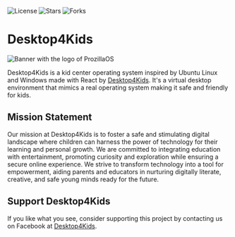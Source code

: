 <img alt="License" src="https://img.shields.io/github/license/Prozilla/ProzillaOS?style=flat-square&color=ee5253&label=License"> <img alt="Stars" src="https://img.shields.io/github/stars/Prozilla/ProzillaOS?style=flat-square&color=feca57&label=%E2%AD%90">  <img alt="Forks" src="https://img.shields.io/github/forks/Prozilla/ProzillaOS?style=flat-square&color=54a0ff&label=Forks">

# Desktop4Kids

<img src="/assets/banner-logo-title-small.png" alt="Banner with the logo of ProzillaOS"/>

Desktop4Kids is a kid center operating system inspired by Ubuntu Linux and Windows made with React by [Desktop4Kids](https://desktop4kids.com/). It's a virtual desktop environment that mimics a real operating system making it safe and friendly for kids.

## Mission Statement

Our mission at Desktop4Kids is to foster a safe and stimulating digital landscape where children can harness the power of technology for their learning and personal growth. We are committed to integrating education with entertainment, promoting curiosity and exploration while ensuring a secure online experience. We strive to transform technology into a tool for empowerment, aiding parents and educators in nurturing digitally literate, creative, and safe young minds ready for the future.

## Support Desktop4Kids

If you like what you see, consider supporting this project by contacting us on Facebook at [Desktop4Kids](https://facebook.com/desktop4kids).
